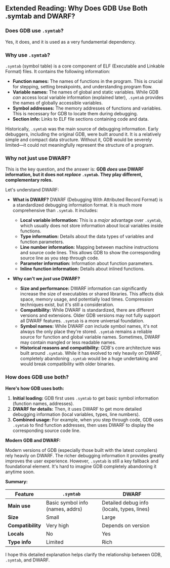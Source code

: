 ## Extended Reading: Why Does GDB Use Both .symtab and DWARF?

### **Does GDB use `.symtab`?**

Yes, it does, and it is used as a very fundamental dependency.

### Why use `.symtab`?

`.symtab` (symbol table) is a core component of ELF (Executable and Linkable Format) files. It contains the following information:

* **Function names:** The names of functions in the program. This is crucial for stepping, setting breakpoints, and understanding program flow.
* **Variable names:** The names of global and static variables. While GDB *can* access local variable information (explained later), `.symtab` provides the names of globally accessible variables.
* **Symbol addresses:** The memory addresses of functions and variables. This is necessary for GDB to locate them during debugging.
* **Section info:** Links to ELF file sections containing code and data.

Historically, `.symtab` was the main source of debugging information. Early debuggers, including the original GDB, were built around it. It is a relatively simple and compact data structure. Without it, GDB would be severely limited—it could not meaningfully represent the structure of a program.

### Why not just use DWARF?

This is the key question, and the answer is: **GDB *does* use DWARF information, but it does not *replace* `.symtab`. They play different, complementary roles.**

Let's understand DWARF:

* **What is DWARF?** DWARF (Debugging With Attributed Record Format) is a standardized debugging information format. It is much more comprehensive than `.symtab`. It includes:

  * **Local variable information:** This is a *major* advantage over `.symtab`, which usually does not store information about local variables inside functions.
  * **Type information:** Details about the data types of variables and function parameters.
  * **Line number information:** Mapping between machine instructions and source code lines. This allows GDB to show the corresponding source line as you step through code.
  * **Parameter information:** Information about function parameters.
  * **Inline function information:** Details about inlined functions.
* **Why can't we *just* use DWARF?**

  * **Size and performance:** DWARF information can significantly increase the size of executables or shared libraries. This affects disk space, memory usage, and potentially load times. Compression techniques exist, but it's still a consideration.
  * **Compatibility:** While DWARF is standardized, there are different versions and extensions. Older GDB versions may not fully support all DWARF features. `.symtab` is a more universal foundation.
  * **Symbol names:** While DWARF *can* include symbol names, it's not always the only place they're stored. `.symtab` remains a reliable source for function and global variable names. Sometimes, DWARF may contain mangled or less readable names.
  * **Historical reasons and compatibility:** GDB's core architecture was built around `.symtab`. While it has evolved to rely heavily on DWARF, completely abandoning `.symtab` would be a huge undertaking and would break compatibility with older binaries.

### How does GDB use both?

**Here's how GDB uses both:**

1. **Initial loading:** GDB first uses `.symtab` to get basic symbol information (function names, addresses).
2. **DWARF for details:** Then, it uses DWARF to get more detailed debugging information (local variables, types, line numbers).
3. **Combined usage:** For example, when you step through code, GDB uses `.symtab` to find function addresses, then uses DWARF to display the corresponding source code line.

**Modern GDB and DWARF:**

Modern versions of GDB (especially those built with the latest compilers) rely heavily on DWARF. The richer debugging information it provides greatly improves the user experience. However, `.symtab` is still a key fallback and foundational element. It's hard to imagine GDB completely abandoning it anytime soon.

**Summary:**

| Feature            | `.symtab`                        | DWARF                                   |
| ------------------ | -------------------------------- | --------------------------------------- |
| **Main use**       | Basic symbol info (names, addrs) | Detailed debug info (locals, types, lines) |
| **Size**           | Small                            | Large                                   |
| **Compatibility**  | Very high                        | Depends on version                      |
| **Locals**         | No                               | Yes                                     |
| **Type info**      | Limited                          | Rich                                    |

I hope this detailed explanation helps clarify the relationship between GDB, `.symtab`, and DWARF.
